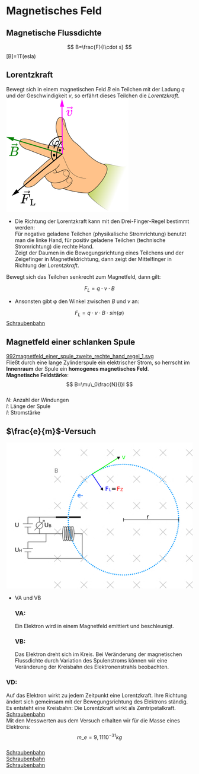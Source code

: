  # Magnetisches Feld   
 ## Magnetische Flussdichte   

$$
B=\frac{F}{I\cdot s}
$$
[B]=1T(esla)   
 ## Lorentzkraft   
Bewegt sich in einem magnetischen Feld *B* ein Teilchen mit der Ladung *q* und der Geschwindigkeit *v*, so erfährt dieses Teilchen die *Lorentzkraft*.   
![992bestimmung\_der\_lorentz\_kraft\_drei-finger-regel\_der\_rechten\_hand\_0.png](files/992bestimmung_der_lorentz_kraft_drei-finger-rege.png)    
- Die Richtung der Lorentzkraft kann mit den Drei-Finger-Regel bestimmt werden:   
    Für negative geladene Teilchen (physikalische Stromrichtung) benutzt man die linke Hand, für positiv geladene Teilchen (technische Stromrichtung) die rechte Hand.   
    Zeigt der Daumen in die Bewegungsrichtung eines Teilchens und der Zeigefinger in Magnetfeldrichtung, dann zeigt der Mittelfinger in Richtung der *Lorentzkraft*.   
   
Bewegt sich das Teilchen senkrecht zum Magnetfeld, dann gilt:   

$$
F_L=q\cdot v\cdot B
$$
- Ansonsten gibt φ den Winkel zwischen *B* und *v* an:   
    
$$
F_L=q\cdot v\cdot B\cdot sin(\varphi)
$$
[Schraubenbahn](herleitung-lorentzkraft.md)    
   
 ## Magnetfeld einer schlanken Spule   
[992magnetfeld\_einer\_spule\_zweite\_rechte\_hand\_regel\_1.svg](files/992magnetfeld_einer_spule_zweite_rechte_hand_reg.svg)    
Fließt durch eine lange Zylinderspule ein elektrischer Strom, so herrscht im **Innenraum** der Spule ein **homogenes magnetisches Feld**.   
**Magnetische Feldstärke**:   
$$
B=\mu\_0\frac{N}{l}I
$$   
$N$: Anzahl der Windungen   
$l$: Länge der Spule   
$I$: Stromstärke   
 ## $\frac{e}{m}$-Versuch   
![signal-2022-03-03-164459.png](files/signal-2022-03-03-164459_s.png)    
- VA und VB   
     ### VA:   
    Ein Elektron wird in einem Magnetfeld emittiert und beschleunigt.   
     ### VB:   
    Das Elektron dreht sich im Kreis. Bei Veränderung der magnetischen Flussdichte durch Variation des Spulenstroms können wir eine Veränderung der Kreisbahn des Elektronenstrahls beobachten.   
   
 ### VD:   
Auf das Elektron wirkt zu jedem Zeitpunkt eine Lorentzkraft. Ihre Richtung ändert sich gemeinsam mit der Bewegungsrichtung des Elektrons ständig. Es entsteht eine Kreisbahn: Die Lorentzkraft wirkt als Zentripetalkraft.   
[Schraubenbahn](schraubenbahn.md)    
Mit den Messwerten aus dem Versuch erhalten wir für die Masse eines Elektrons:   
$$
m\_e=9,1110^{-31}kg
$$   
[Schraubenbahn](schraubenbahn_c.md)    
[Schraubenbahn](wienfilter-and-massenspektrometer.md)    
[Schraubenbahn](schraubenbahn_3.md)    
